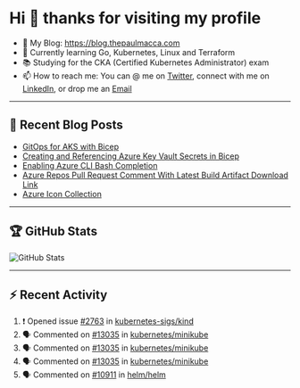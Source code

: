 # Hi 👋 thanks for visiting my profile

- 💬 My Blog: <https://blog.thepaulmacca.com>
- 🌱 Currently learning Go, Kubernetes, Linux and Terraform
- 📚 Studying for the CKA (Certified Kubernetes Administrator) exam
- 📫 How to reach me: You can @ me on [Twitter](https://twitter.com/thepaulmacca), connect with me on [LinkedIn](https://www.linkedin.com/in/thepaulmacca/), or drop me an [Email](mailto:pm@thepaulmacca.com)

---

## :blue_book: Recent Blog Posts
<!-- BLOG-POST-LIST:START -->
- [GitOps for AKS with Bicep](https://blog.thepaulmacca.com/posts/gitops-for-aks-with-bicep/)
- [Creating and Referencing Azure Key Vault Secrets in Bicep](https://blog.thepaulmacca.com/posts/creating-and-referencing-azure-key-vault-secrets-in-bicep/)
- [Enabling Azure CLI Bash Completion](https://blog.thepaulmacca.com/posts/enabling-azure-cli-bash-completion/)
- [Azure Repos Pull Request Comment With Latest Build Artifact Download Link](https://blog.thepaulmacca.com/posts/azure-repos-pull-request-comment-with-latest-build-artifact-download-link/)
- [Azure Icon Collection](https://blog.thepaulmacca.com/posts/azure-icon-collection/)
<!-- BLOG-POST-LIST:END -->

---

## :trophy: GitHub Stats

![GitHub Stats](https://github-readme-stats.vercel.app/api?username=thepaulmacca&count_private=true&show_icons=true&theme=dark)

---

## :zap: Recent Activity

<!--START_SECTION:activity-->
1. ❗️ Opened issue [#2763](https://github.com/kubernetes-sigs/kind/issues/2763) in [kubernetes-sigs/kind](https://github.com/kubernetes-sigs/kind)
2. 🗣 Commented on [#13035](https://github.com/kubernetes/minikube/issues/13035) in [kubernetes/minikube](https://github.com/kubernetes/minikube)
3. 🗣 Commented on [#13035](https://github.com/kubernetes/minikube/issues/13035) in [kubernetes/minikube](https://github.com/kubernetes/minikube)
4. 🗣 Commented on [#13035](https://github.com/kubernetes/minikube/issues/13035) in [kubernetes/minikube](https://github.com/kubernetes/minikube)
5. 🗣 Commented on [#10911](https://github.com/helm/helm/issues/10911) in [helm/helm](https://github.com/helm/helm)
<!--END_SECTION:activity-->
